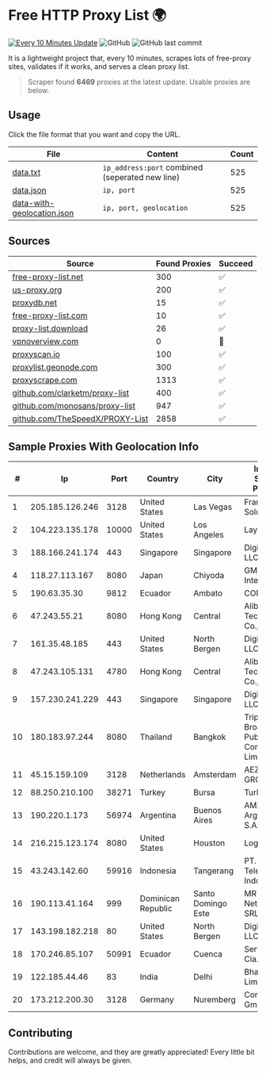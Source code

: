 
# Free HTTP Proxy List 🌍

[![Every 10 Minutes Update](https://github.com/mertguvencli/http-proxy-list/actions/workflows/main.yml/badge.svg?branch=main)](https://github.com/mertguvencli/http-proxy-list/actions/workflows/main.yml)
![GitHub](https://img.shields.io/github/license/mertguvencli/http-proxy-list)
![GitHub last commit](https://img.shields.io/github/last-commit/mertguvencli/http-proxy-list)

It is a lightweight project that, every 10 minutes, scrapes lots of free-proxy sites, validates if it works, and serves a clean proxy list.


> Scraper found **6469** proxies at the latest update. Usable proxies are below.

## Usage

Click the file format that you want and copy the URL.


|File|Content|Count|
|----|-------|-----|
|[data.txt](https://raw.githubusercontent.com/mertguvencli/http-proxy-list/main/proxy-list/data.txt)|`ip_address:port` combined (seperated new line)|525|
|[data.json](https://raw.githubusercontent.com/mertguvencli/http-proxy-list/main/proxy-list/data.json)|`ip, port`|525|
|[data-with-geolocation.json](https://raw.githubusercontent.com/mertguvencli/http-proxy-list/main/proxy-list/data-with-geolocation.json)|`ip, port, geolocation`|525|

## Sources

|Source|Found Proxies|Succeed|
|------|-------------|-------|
|[free-proxy-list.net](https://free-proxy-list.net)|300|✅|
|[us-proxy.org](https://www.us-proxy.org)|200|✅|
|[proxydb.net](http://proxydb.net)|15|✅|
|[free-proxy-list.com](https://free-proxy-list.com/?page=&port=&type%5B%5D=http&type%5B%5D=https&up_time=0&search=Search)|10|✅|
|[proxy-list.download](https://www.proxy-list.download/HTTP)|26|✅|
|[vpnoverview.com](https://vpnoverview.com/privacy/anonymous-browsing/free-proxy-servers)|0|🚫|
|[proxyscan.io](https://www.proxyscan.io)|100|✅|
|[proxylist.geonode.com](https://proxylist.geonode.com/api/proxy-list?limit=300&page=1&sort_by=lastChecked&sort_type=desc&protocols=http,https)|300|✅|
|[proxyscrape.com](https://api.proxyscrape.com/v2/?request=displayproxies&protocol=http&timeout=10000&country=all&ssl=all&anonymity=all)|1313|✅|
|[github.com/clarketm/proxy-list](https://raw.githubusercontent.com/clarketm/proxy-list/master/proxy-list-raw.txt)|400|✅|
|[github.com/monosans/proxy-list](https://raw.githubusercontent.com/monosans/proxy-list/main/proxies/http.txt)|947|✅|
|[github.com/TheSpeedX/PROXY-List](https://raw.githubusercontent.com/TheSpeedX/PROXY-List/master/http.txt)|2858|✅|


## Sample Proxies With Geolocation Info

|#|Ip|Port|Country|City|Internet Service Provider|
|-|--|----|-------|----|-------------------------|
|1|205.185.126.246|3128|United States|Las Vegas|FranTech Solutions|
|2|104.223.135.178|10000|United States|Los Angeles|LayerHost|
|3|188.166.241.174|443|Singapore|Singapore|DigitalOcean, LLC|
|4|118.27.113.167|8080|Japan|Chiyoda|GMO Internet, Inc.|
|5|190.63.35.30|9812|Ecuador|Ambato|CONECEL|
|6|47.243.55.21|8080|Hong Kong|Central|Alibaba (US) Technology Co., Ltd.|
|7|161.35.48.185|443|United States|North Bergen|DigitalOcean, LLC|
|8|47.243.105.131|4780|Hong Kong|Central|Alibaba (US) Technology Co., Ltd.|
|9|157.230.241.229|443|Singapore|Singapore|DigitalOcean, LLC|
|10|180.183.97.244|8080|Thailand|Bangkok|Triple T Broadband Public Company Limited|
|11|45.15.159.109|3128|Netherlands|Amsterdam|AEZA GROUP Ltd|
|12|88.250.210.100|38271|Turkey|Bursa|TurkTelecom|
|13|190.220.1.173|56974|Argentina|Buenos Aires|AMX Argentina S.A.|
|14|216.215.123.174|8080|United States|Houston|Logix|
|15|43.243.142.60|59916|Indonesia|Tangerang|PT. Mora Telematika Indonesia|
|16|190.113.41.164|999|Dominican Republic|Santo Domingo Este|MR Networking, SRL|
|17|143.198.182.218|80|United States|North Bergen|DigitalOcean, LLC|
|18|170.246.85.107|50991|Ecuador|Cuenca|Servicable Cia. Ltda.|
|19|122.185.44.46|83|India|Delhi|Bharti Airtel Limited|
|20|173.212.200.30|3128|Germany|Nuremberg|Contabo GmbH|



## Contributing

Contributions are welcome, and they are greatly appreciated! Every
little bit helps, and credit will always be given.


